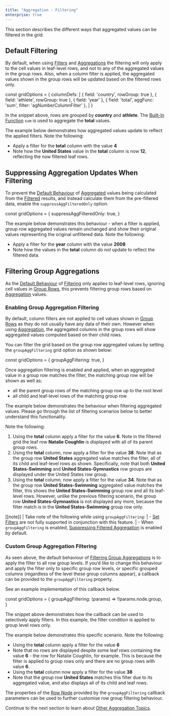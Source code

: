 ```yaml
---
title: "Aggregation - Filtering"
enterprise: true
---
```


This section describes the different ways that aggregated values can be filtered in the grid.

## Default Filtering

By default, when using [Filters](/filtering-overview/) and [Aggregations](/aggregation/) the filtering will only apply to the cell values in leaf-level rows, and not to any of the aggregated values in the group rows. Also, when a column filter is applied, the aggregated values shown in the group rows will be updated based on the filtered rows only.

<snippet>
const gridOptions = {
    columnDefs: [
        { field: 'country', rowGroup: true },
        { field: 'athlete', rowGroup: true },
        { field: 'year' },
        { field: 'total', aggFunc: 'sum', filter: 'agNumberColumnFilter' },
    ]
}
</snippet>

In the snippet above, rows are grouped by **country** and **athlete**. The [Built-In Function](/aggregation/#enabling-aggregation) `sum` is used to aggregate the **total** values.

The example below demonstrates how aggregated values update to reflect the applied filters. Note the following:
- Apply a filter for the **total** column with the value **4**
- Note how the **United States** value in the **total** column is now **12**, reflecting the now filtered leaf rows.

<grid-example title='Aggregation and Filters' name='filters' type='generated' options='{ "enterprise": true, "modules": ["clientside", "rowgrouping", "menu", "setfilter"] }'></grid-example>

## Suppressing Aggregation Updates When Filtering

To prevent the [Default Behaviour](/aggregation-filtering/#default-filtering) of [Aggregated](/aggregation/) values being calculated from the [Filtered](/filtering-overview/) results, and instead calculate them from the pre-filtered data, enable the `suppressAggFilteredOnly` option.

<snippet>
const gridOptions = {
    suppressAggFilteredOnly: true,
}
</snippet>

The example below demonstrates this behaviour - when a filter is applied, group row aggregated values remain unchanged and show their original values representing the original unfiltered data. Note the following:
- Apply a filter for the **year** column with the value **2008**
- Note how the values in the **total** column *do not* update to reflect the filtered data.

<grid-example title='Suppress Filtered Only' name='suppress-filtered-only' type='generated' options='{ "enterprise": true, "modules": ["clientside", "rowgrouping", "menu", "setfilter"] }'></grid-example>


## Filtering Group Aggregations

As the [Default Behaviour](/aggregation-filtering/#default-filtering) of [Filtering](/filtering-overview/) only applies to leaf-level rows, ignoring cell values in [Group Rows](/grouping/), this prevents filtering group rows based on [Aggregation](/aggregation/) values.

### Enabling Group Aggregation Filtering

By default, column filters are not applied to cell values shown in [Group Rows](/grouping/) as they do not usually 
have any data of their own. However when using [Aggregation](/aggregation/), the aggregated columns in the group rows will show aggregated values computed based on their child rows.

You can filter the grid based on the group row aggregated values by setting the `groupAggFiltering` grid option as shown below:

<snippet>
const gridOptions = {
    groupAggFiltering: true,
}
</snippet>

Once aggregation filtering is enabled and applied, when an aggregated value in a group row matches the filter, the matching group row will be shown as well as:

- all the parent group rows of the matching group row up to the root level
- all child and leaf-level rows of the matching group row

The example below demonstrates the behaviour when filtering aggregated values. Please go through the list of filtering scenarios below to better understand this functionality.

Note the following:
1. Using the **total** column apply a filter for the value **6**. Note in the filtered grid the leaf row **Natalie Coughlin** is displayed with all of its parent group rows.
2. Using the **total** column, now apply a filter for the value **38**. Note that as the group row **United States** aggregated value matches the filter, all of its child and leaf-level rows as shown. Specifically, note that both **United States-Swimming** and **United States-Gymnastics** row groups are displayed under the United States row group.
3. Using the **total** column, now apply a filter for the value **34**. Note that as the group row **United States-Swimming** aggregated value matches the filter, this shows the **United States-Swimming** group row and all its leaf-level rows. However, unlike the previous filtering scenario, the group row **United States-Gymnastics** is not displayed any more, because the filter match is in the **United States-Swimming** group row only.
<grid-example title='Group and Leaf Aggregate Filtering' name='agg-filtering-all' type='generated' options='{ "enterprise": true, "modules": ["clientside", "rowgrouping", "menu", "setfilter"] }'></grid-example>

[[note]]
| Take note of the following while using `groupAggFiltering`:
| - [Set Filters](/filter-set/) are not fully supported in conjunction with this feature.
| - When `groupAggFiltering` is enabled, [Suppressing Filtered Aggregation](/aggregation-filtering/#suppressing-aggregation) is enabled by default.

### Custom Group Aggregation Filtering

As seen above, the default behaviour of [Filtering Group Aggregations](/aggregation-filtering/#filtering-group-aggregations) is to apply the filter to all row group levels. If you’d like to change this behaviour and apply the filter only to specific group row levels, or specific grouped columns (regardless of the level these group columns appear), a callback can be provided to the `groupAggFiltering` property.

See an example implementation of this callback below.

<snippet>
const gridOptions = {
    groupAggFiltering: (params) => !!params.node.group,
}
</snippet>

The snippet above demonstrates how the callback can be used to selectively apply filters. In this example, the filter condition is applied to group level rows only. 

The example below demonstrates this specific scenario. Note the following:
- Using the **total** column apply a filter for the value **6**
- Note that no rows are displayed despite some leaf rows containing the value **6** - the row for Natalie Coughlin, for example. This is because the filter is applied to group rows only and there are no group rows with value **6**.
- Using the **total** column now apply a filter for the value **38**
- Note that the group row **United States** matches this filter due to its aggregated value, and also displays all of its child and leaf rows.

<grid-example title='Group-only Aggregate filtering' name='agg-filtering-group' type='generated' options='{ "enterprise": true, "modules": ["clientside", "rowgrouping", "menu", "setfilter"] }'></grid-example>

The properties of the [Row Node](/row-object/) provided by the `groupAggFiltering` callback parameters can be used to further customise row group filtering behaviour.

<api-documentation source='resources/reference.json' section="rowNodeAttributes"></api-documentation>

Continue to the next section to learn about [Other Aggregation Topics](/aggregation-filtering/).